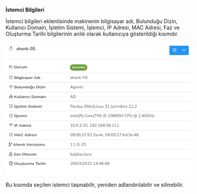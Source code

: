 **İstemci Bilgileri**

İstemci bilgileri eklentisinde makinenin bilgisayar adı,  Bulunduğu Dizin, Kullanıcı Domain, İşletim Sistemi, İşlemci, 
IP Adresi, MAC Adresi, Faz ve Oluşturma Tarihi bilgilerinin anlık olarak kullanıcıya gösterildiği kısımdır.

[![Istemci Bilgileri](../images/computerManagement/computerInformation.png)](../images/computerManagement/computerInformation.png)

Bu kısımda seçilen istemci taşınabilir, yeniden adlandırılabilir ve silinebilir.<link href=/lider3.0/assets/style.css rel=stylesheet></link>

